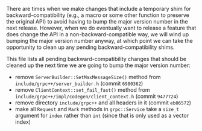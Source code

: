 There are times when we make changes that include a temporary shim for
backward-compatibility (e.g., a macro or some other function to preserve
the original API) to avoid having to bump the major version number in
the next release. However, when we do eventually want to release a
feature that does change the API in a non-backward-compatible way, we
will wind up bumping the major version number anyway, at which point we
can take the opportunity to clean up any pending backward-compatibility
shims.

This file lists all pending backward-compatibility changes that should
be cleaned up the next time we are going to bump the major version
number:

- remove `ServerBuilder::SetMaxMessageSize()` method from
  `include/grpc++/server_builder.h` (commit `6980362`)
- remove `ClientContext::set_fail_fast()` method from
  `include/grpc++/impl/codegen/client_context.h` (commit `9477724`)
- remove directory `include/grpc++` and all headers in it
  (commit `eb06572`)
- make all `Request` and `Mark` methods in `grpc::Service` take a
  `size_t` argument for `index` rather than `int` (since that is only
  used as a vector index)
